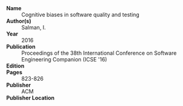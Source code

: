 <dl>
	<dt><strong>Name</strong></dt>
	<dd>Cognitive biases in software quality and testing</dd>
	<dt><strong>Author(s)</strong></dt>
	<dd>Salman, I.</dd>
	<dt><strong>Year</strong></dt>
	<dd>2016</dd>
	<dt><strong>Publication</strong></dt>
	<dd>Proceedings of the 38th International Conference on Software Engineering Companion (ICSE '16)</dd>
	<dt><strong>Edition</strong></dt>
	<dd></dd>
	<dt><strong>Pages</strong></dt>
	<dd>823-826</dd>
	<dt><strong>Publisher</strong></dt>
	<dd>ACM</dd>
	<dt><strong>Publisher Location</strong></dt>
	<dd></dd>
</dl>
